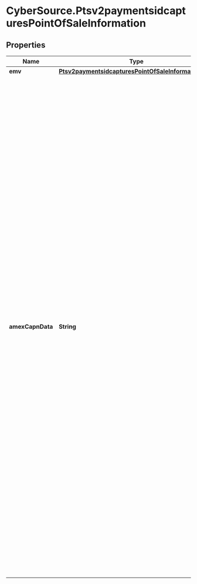# CyberSource.Ptsv2paymentsidcapturesPointOfSaleInformation

## Properties
Name | Type | Description | Notes
------------ | ------------- | ------------- | -------------
**emv** | [**Ptsv2paymentsidcapturesPointOfSaleInformationEmv**](Ptsv2paymentsidcapturesPointOfSaleInformationEmv.md) |  | [optional] 
**amexCapnData** | **String** | Point-of-sale details for the transaction. This value is returned only for **American Express Direct**. CyberSource generates this value, which consists of a series of codes that identify terminal capability, security data, and specific conditions present at the time the transaction occurred. To comply with the CAPN requirements, this value must be included in all subsequent follow-on requests, such as captures and follow-on credits.  When you perform authorizations, captures, and credits through CyberSource, CyberSource passes this value from the authorization service to the subsequent services for you. However, when you perform authorizations through CyberSource and perform subsequent services through other financial institutions, you must ensure that your requests for captures and credits include this value.  | [optional] 


